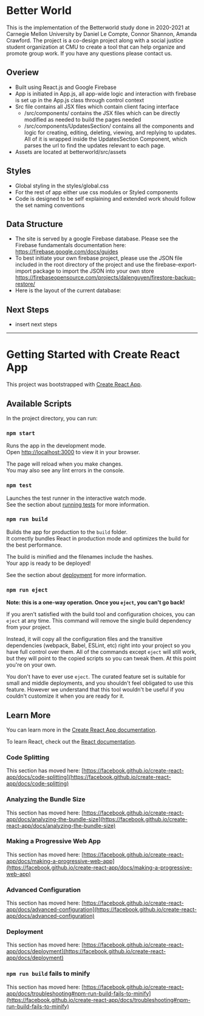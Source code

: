 # Better World
This is the implementation of the Betterworld study done in 2020-2021 at Carnegie Mellon University by Daniel Le Compte, Connor Shannon, Amanda Crawford. The project is a co-design project along with a social justice student organization at CMU to create a tool that can help organize and promote group work. If you have any questions please contact us.

## Overiew
- Built using React.js and Google Firebase
- App is initiated in App.js, all app-wide logic and interaction with firebase is set up in the App.js class through control context
- Src file contains all JSX files which contain client facing interface
  - /src/components/ contains the JSX files which can be directly modified as needed to build the pages needed
  - /src/components/UpdatesSection/ contains all the components and logic for creating, editing, deleting, viewing, and replying to updates. All of it is wrapped inside the UpdatesSection Component, which parses the url to find the updates relevant to each page.
- Assets are located at betterworld/src/assets


## Styles
- Global styling in the styles/global.css
- For the rest of app either use css modules or Styled components
- Code is designed to be self explaining and extended work should follow the set naming conventions

## Data Structure
- The site is served by a google Firebase database. Please see the Firebase fundamentals documentation here: https://firebase.google.com/docs/guides
- To best initiate your own firebase project, please use the JSON file included in the root directory of the project and use the firebase-export-import package to import the JSON into your own store https://firebaseopensource.com/projects/dalenguyen/firestore-backup-restore/
- Here is the layout of the current database:

## Next Steps
- insert next steps

_________________________________

# Getting Started with Create React App

This project was bootstrapped with [Create React App](https://github.com/facebook/create-react-app).

## Available Scripts

In the project directory, you can run:

### `npm start`

Runs the app in the development mode.\
Open [http://localhost:3000](http://localhost:3000) to view it in your browser.

The page will reload when you make changes.\
You may also see any lint errors in the console.

### `npm test`

Launches the test runner in the interactive watch mode.\
See the section about [running tests](https://facebook.github.io/create-react-app/docs/running-tests) for more information.

### `npm run build`

Builds the app for production to the `build` folder.\
It correctly bundles React in production mode and optimizes the build for the best performance.

The build is minified and the filenames include the hashes.\
Your app is ready to be deployed!

See the section about [deployment](https://facebook.github.io/create-react-app/docs/deployment) for more information.

### `npm run eject`

**Note: this is a one-way operation. Once you `eject`, you can't go back!**

If you aren't satisfied with the build tool and configuration choices, you can `eject` at any time. This command will remove the single build dependency from your project.

Instead, it will copy all the configuration files and the transitive dependencies (webpack, Babel, ESLint, etc) right into your project so you have full control over them. All of the commands except `eject` will still work, but they will point to the copied scripts so you can tweak them. At this point you're on your own.

You don't have to ever use `eject`. The curated feature set is suitable for small and middle deployments, and you shouldn't feel obligated to use this feature. However we understand that this tool wouldn't be useful if you couldn't customize it when you are ready for it.

## Learn More

You can learn more in the [Create React App documentation](https://facebook.github.io/create-react-app/docs/getting-started).

To learn React, check out the [React documentation](https://reactjs.org/).

### Code Splitting

This section has moved here: [https://facebook.github.io/create-react-app/docs/code-splitting](https://facebook.github.io/create-react-app/docs/code-splitting)

### Analyzing the Bundle Size

This section has moved here: [https://facebook.github.io/create-react-app/docs/analyzing-the-bundle-size](https://facebook.github.io/create-react-app/docs/analyzing-the-bundle-size)

### Making a Progressive Web App

This section has moved here: [https://facebook.github.io/create-react-app/docs/making-a-progressive-web-app](https://facebook.github.io/create-react-app/docs/making-a-progressive-web-app)

### Advanced Configuration

This section has moved here: [https://facebook.github.io/create-react-app/docs/advanced-configuration](https://facebook.github.io/create-react-app/docs/advanced-configuration)

### Deployment

This section has moved here: [https://facebook.github.io/create-react-app/docs/deployment](https://facebook.github.io/create-react-app/docs/deployment)

### `npm run build` fails to minify

This section has moved here: [https://facebook.github.io/create-react-app/docs/troubleshooting#npm-run-build-fails-to-minify](https://facebook.github.io/create-react-app/docs/troubleshooting#npm-run-build-fails-to-minify)
